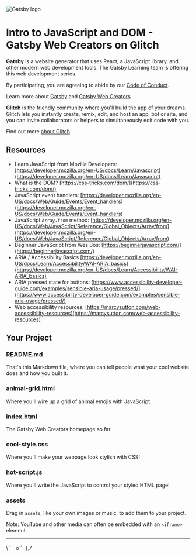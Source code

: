 ![Gatsby logo](https://cdn.glitch.com/d387b22e-9641-40eb-a67a-383c0ebd6ba8%2FGatsby_Monogram.png?v=1585109177672)

# Intro to JavaScript and DOM - Gatsby Web Creators on Glitch

**Gatsby** is a website generator that uses React, a JavaScript library, and other modern web development tools. The Gatsby Learning team is offering this web development series.

By participating, you are agreeing to abide by our [Code of Conduct](https://www.gatsbyjs.org/contributing/code-of-conduct/).

Learn more about [Gatsby](https://gatsbyjs.org) and [Gatsby Web Creators](https://gatsbyjs.com/gatsby-web-creators/).

**Glitch** is the friendly community where you'll build the app of your dreams. Glitch lets you instantly create, remix, edit, and host an app, bot or site, and you can invite collaborators or helpers to simultaneously edit code with you.

Find out more [about Glitch](https://glitch.com/about).


## Resources

- Learn JavaScript from Mozilla Developers: [https://developer.mozilla.org/en-US/docs/Learn/Javascript](https://developer.mozilla.org/en-US/docs/Learn/Javascript)
- What is the DOM? [https://css-tricks.com/dom/](https://css-tricks.com/dom/)
- JavaScript event handlers: [https://developer.mozilla.org/en-US/docs/Web/Guide/Events/Event_handlers](https://developer.mozilla.org/en-US/docs/Web/Guide/Events/Event_handlers)
- JavaScript `Array.from` method: [https://developer.mozilla.org/en-US/docs/Web/JavaScript/Reference/Global_Objects/Array/from](https://developer.mozilla.org/en-US/docs/Web/JavaScript/Reference/Global_Objects/Array/from)
- Beginner JavaScript from Wes Bos: [https://beginnerjavascript.com/](https://beginnerjavascript.com/)
- ARIA / Accessibility Basics [https://developer.mozilla.org/en-US/docs/Learn/Accessibility/WAI-ARIA_basics](https://developer.mozilla.org/en-US/docs/Learn/Accessibility/WAI-ARIA_basics)
- ARIA pressed state for buttons: [https://www.accessibility-developer-guide.com/examples/sensible-aria-usage/pressed/](https://www.accessibility-developer-guide.com/examples/sensible-aria-usage/pressed/)
- Web accessibility resources: [https://marcysutton.com/web-accessibility-resources](https://marcysutton.com/web-accessibility-resources)

## Your Project

### README.md

That's this Markdown file, where you can tell people what your cool website does and how you built it.

### animal-grid.html

Where you'll wire up a grid of animal emojis with JavaScript.

### index.html

The Gatsby Web Creators homepage so far.

### cool-style.css

Where you'll make your webpage look stylish with CSS!

### hot-script.js

Where you'll write the JavaScript to control your styled HTML page!

### assets

Drag in `assets`, like your own images or music, to add them to your project. 

Note: YouTube and other media can often be embedded with an `<iframe>` element.


---

\ ゜ o ゜)ノ

